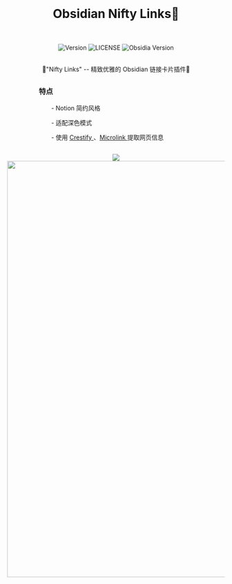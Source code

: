 <br>
<h1 align="center">Obsidian Nifty Links👋
<br>
<br>
</h1>


<div align="center">
  <!-- Platform -->
  <a>
    <img src="https://img.shields.io/badge/Version-1.4.0-green?color=gerrn&style=flat-square" alt="Version">
  </a>
  <!-- License -->
  <a>
    <img src="https://img.shields.io/github/license/x-Ai/obsidian-nifty-links?color=gerrn&style=flat-square" alt="LICENSE">
  </a>
  <!-- ❤︎ -->
  <a>
    <img src="https://img.shields.io/badge/Support Obsidia Ver-All-green?color=gerrn&style=flat-square" alt="Obsidia Version">
  </a>
</div>
<br>

  <p align="center">🌟"Nifty Links" -- 精致优雅的 Obsidian 链接卡片插件🌟</p>
<h2 align="center"></h2>

### &emsp;&emsp; &emsp;&emsp; 特点
&emsp;&emsp;&emsp;&emsp;&emsp;&emsp;&emsp;  - Notion 简约风格

&emsp;&emsp;&emsp;&emsp;&emsp;&emsp;&emsp;  - 适配深色模式
<p>&emsp;&emsp;&emsp;&emsp;&emsp;&emsp;&emsp;  - 使用 <a href="https://www.crestify.com/">Crestify </a>、<a href="https://microlink.io/">Microlink </a>提取网页信息</p>
<h2 align="center"></h2>
<p align="center"><img src="https://github.com/x-Ai/obsidian-nifty-links/assets/5061489/3ff256d1-9f1b-4a5f-9ab7-4f1012c90981"><img width="965" src="https://github.com/user-attachments/assets/cbbfd92a-5a3c-41b9-a97c-dc583ba4838b" />
</p>
